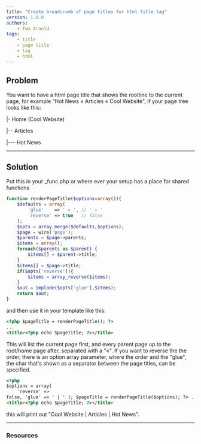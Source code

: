 ```yaml
---
title: "Create breadcrumb of page titles for html title tag"
version: 1.0.0
authors:
    - Tom Arnold
tags:
    - title
    - page title
    - tag
    - html
---
```


## Problem

You want to have a html page title that shows the rootline to the current page, for example "Hot News « Articles « Cool Website", if your page tree looks like this:

|- Home (Cool Website)

|-- Articles

|--- Hot News

---

## Solution

Put this in your \_func.php or where ever your setup has a place for shared functions

```php
function renderPageTitle($options=array()){
	$defaults = array(
		'glue'    => ' « ', // ' » '
		'reverse' => true   // false
	);
	$opts = array_merge($defaults,$options);
	$page = wire('page');
	$parents = $page->parents;
	$items = array();
	foreach($parents as $parent) {
		$items[] = $parent->title;
	}
	$items[] = $page->title;
	if($opts['reverse']){
		$items = array_reverse($items);
	}
	$out = implode($opts['glue'],$items);
	return $out;
}
```

and then use it in your template like this:

```html
<?php $pageTitle = renderPageTitle(); ?>
...
<title><?php echo $pageTitle; ?></title>
```

This will list the current page first, and every parent page up to the root/home page after, separated with a "«". If you want to reverse the the order, there is an option array parameter, where the order and the "glue", the char that's shown as a separator between the page titles, can be specified.

```html
<?php
$options = array(
	'reverse' =>
false, 'glue' => ' | ' ); $pageTitle = renderPageTitle($options); ?> ...
<title><?php echo $pageTitle; ?></title>
```

this will print out "Cool Website | Articles | Hot News".

---

### Resources
